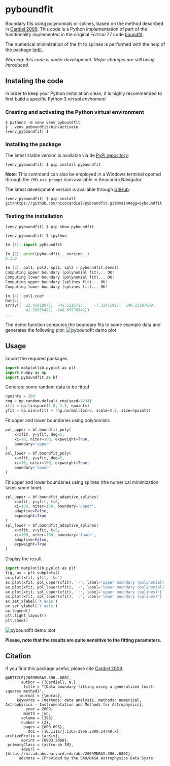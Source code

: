 # pyboundfit

Boundary fits using polynomials or splines, based on the method described in
[Cardiel 2009](https://ui.adsabs.harvard.edu/abs/2009MNRAS.396..680C/abstract).
This code is a Python implementation of part of the functionality
implemented in the original Fortran 77 code [boundfit](https://github.com/nicocardiel/boundfit).

The numerical minimization of the fit to splines is performed with the help of the package [lmfit](https://lmfit.github.io/lmfit-py/).

*Warning: this code is under development. Major changes are still being introduced.*

## Instaling the code

In order to keep your Python installation clean, it is highly recommended to 
first build a specific Python 3 *virtual enviroment*

### Creating and activating the Python virtual environment

```shell
$ python3 -m venv venv_pyboundfit
$ . venv_pyboundfit/bin/activate
(venv_pyboundfit) $ 
```

### Installing the package

The latest stable version is available via de [PyPI repository](https://pypi.org/project/pyboundfit/):

```shell
(venv_pyboundfit) $ pip install pyboundfit
```
**Note**: This command can also be employed in a Windows terminal opened through the 
``CMD.exe prompt`` icon available in Anaconda Navigator.

The latest development version is available through [GitHub](https://github.com/nicocardiel/pyboundfit):

```shell
(venv_pyboundfit) $ pip install git+https://github.com/nicocardiel/pyboundfit.git@main#egg=pyboundfit
```

### Testing the installation

```shell
(venv_pyboundfit) $ pip show pyboundfit
```

```shell
(venv_pyboundfit) $ ipython
```
```python
In [1]: import pyboundfit

In [2]: print(pyboundfit.__version__)
0.3.0

In [3]: pol1, pol2, spl1, spl2 = pyboundfit.demo()
Computing upper boundary (polynomial fit)... OK!
Computing lower boundary (polynomial fit)... OK!
Computing upper boundary (splines fit)... OK!
Computing lower boundary (splines fit)... OK!

In [4]: pol1.coef
Out[4]: 
array([  22.43919975,  -41.5216713 ,   -7.32451917,  140.23297889,
         41.59855497, -148.66578342])
...
```

The demo function computes the boundary fits to some example data and
generates the following plot:
![pyboundfit demo plot](https://guaix.fis.ucm.es/~ncl/pyboundfit/pyboundfit_example.png)

## Usage

Import the required packages
```python
import matplotlib.pyplot as plt
import numpy as np
import pyboundfit as bf
```

Generate some random data to be fitted
```python
npoints = 300
rng = np.random.default_rng(seed=1234)
xfit = np.linspace(1.0, 3.5, npoints)
yfit = np.sin(xfit) + rng.normal(loc=0, scale=0.1, size=npoints)
```

Fit upper and lower boundaries using polynomials
```python
pol_upper = bf.boundfit_poly(
    x=xfit, y=yfit, deg=5, 
    xi=10, niter=100, expweight=True,
    boundary='upper'
)
pol_lower = bf.boundfit_poly(
    x=xfit, y=yfit, deg=5, 
    xi=10, niter=100, expweight=True,
    boundary='lower'
)
```

Fit upper and lower boundaries using splines (the numerical minimization takes some time).

```python
spl_upper = bf.boundfit_adaptive_splines(
    x=xfit, y=yfit, t=5, 
    xi=100, niter=100, boundary='upper',
    adaptive=False,
    expweight=True
)
spl_lower = bf.boundfit_adaptive_splines(
    x=xfit, y=yfit, t=5, 
    xi=100, niter=100, boundary='lower',
    adaptive=False,
    expweight=True
)
```

Display the result

```python
import matplotlib.pyplot as plt
fig, ax = plt.subplots()
ax.plot(xfit, yfit, 'ko')
ax.plot(xfit, pol_upper(xfit), '-', label='upper boundary (polynomial)')
ax.plot(xfit, pol_lower(xfit), '-', label='lower boundary (polynomial)')
ax.plot(xfit, spl_upper(xfit), ':', label='upper boundary (splines)')
ax.plot(xfit, spl_lower(xfit), ':', label='lower boundary (splines)')
ax.set_xlabel('X axis')
ax.set_ylabel('Y axis')
ax.legend()
plt.tight_layout()
plt.show()
```
![pyboundfit demo plot](https://guaix.fis.ucm.es/~ncl/pyboundfit/pyboundfit_usage.png)

**Please, note that the results are quite sensitive to the fitting parameters.**

## Citation

If you find this package useful, please cite
[Cardiel 2009](https://ui.adsabs.harvard.edu/abs/2009MNRAS.396..680C/abstract).

```
@ARTICLE{2009MNRAS.396..680C,
       author = {{Cardiel}, N.},
        title = "{Data boundary fitting using a generalized least-squares method}",
      journal = {\mnras},
     keywords = {methods: data analysis, methods: numerical, Astrophysics - Instrumentation and Methods for Astrophysics},
         year = 2009,
        month = jun,
       volume = {396},
       number = {2},
        pages = {680-695},
          doi = {10.1111/j.1365-2966.2009.14749.x},
archivePrefix = {arXiv},
       eprint = {0903.2068},
 primaryClass = {astro-ph.IM},
       adsurl = {https://ui.adsabs.harvard.edu/abs/2009MNRAS.396..680C},
      adsnote = {Provided by the SAO/NASA Astrophysics Data Syste
```
